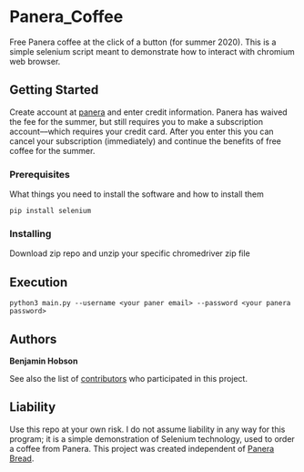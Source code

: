 # Panera_Coffee
Free Panera coffee at the click of a button (for summer 2020). This is a simple selenium script meant to demonstrate how to interact with chromium web browser.

## Getting Started

Create account at [panera](https://www.panerabread.com/en-us/mypanera/mypanera-coffee-subscription.html) and enter credit information. Panera has waived the fee for the summer, but still requires you to make a subscription account––which requires your credit card. After you enter this you can cancel your subscription (immediately) and continue the benefits of free coffee for the summer.

### Prerequisites

What things you need to install the software and how to install them

```
pip install selenium
```

### Installing

Download zip repo and unzip your specific chromedriver zip file

## Execution

```
python3 main.py --username <your paner email> --password <your panera password>
```

## Authors

**Benjamin Hobson**

See also the list of [contributors](https://github.com/bjhobson12/Panera_Coffee/contributors) who participated in this project.

## Liability

Use this repo at your own risk. I do not assume liability in any way for this program; it is a simple demonstration of Selenium technology, used to order a coffee from Panera. This project was created independent of [Panera Bread](www.panerabread.com).
